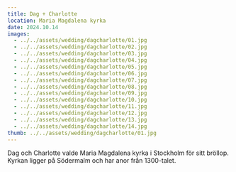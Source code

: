 ```yaml
---
title: Dag + Charlotte
location: Maria Magdalena kyrka
date: 2024.10.14
images:
  - ../../assets/wedding/dagcharlotte/01.jpg
  - ../../assets/wedding/dagcharlotte/02.jpg
  - ../../assets/wedding/dagcharlotte/03.jpg
  - ../../assets/wedding/dagcharlotte/04.jpg
  - ../../assets/wedding/dagcharlotte/05.jpg
  - ../../assets/wedding/dagcharlotte/06.jpg
  - ../../assets/wedding/dagcharlotte/07.jpg
  - ../../assets/wedding/dagcharlotte/08.jpg
  - ../../assets/wedding/dagcharlotte/09.jpg
  - ../../assets/wedding/dagcharlotte/10.jpg
  - ../../assets/wedding/dagcharlotte/11.jpg
  - ../../assets/wedding/dagcharlotte/12.jpg
  - ../../assets/wedding/dagcharlotte/13.jpg
  - ../../assets/wedding/dagcharlotte/14.jpg
thumb: ../../assets/wedding/dagcharlotte/01.jpg
---
```


Dag och Charlotte valde Maria Magdalena kyrka i Stockholm för sitt bröllop. Kyrkan ligger på Södermalm och har anor från 1300-talet.
